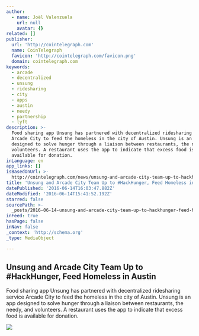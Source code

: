 ```yaml
---
author:
  - name: Joël Valenzuela
    url: null
    avatar: {}
related: []
publisher:
  url: 'http://cointelegraph.com'
  name: CoinTelegraph
  favicon: 'http://cointelegraph.com/favicon.png'
  domain: cointelegraph.com
keywords:
  - arcade
  - decentralized
  - unsung
  - ridesharing
  - city
  - apps
  - austin
  - needy
  - partnership
  - lyft
description: >-
  Food sharing app Unsung has partnered with decentralized ridesharing service
  Arcade City to feed the homeless in the city of Austin. Unsung is an app
  designed to solve hunger through a liaison between restaurants, the needy, and
  volunteers. A restaurant uses the app to indicate that excess food is
  available for donation.
inLanguage: en
app_links: []
isBasedOnUrl: >-
  http://cointelegraph.com/news/unsung-and-arcade-city-team-up-to-hackhunger-feed-homeless-in-austin
title: 'Unsung and Arcade City Team Up to #HackHunger, Feed Homeless in Austin'
datePublished: '2016-06-14T16:03:47.882Z'
dateModified: '2016-06-14T15:41:52.192Z'
starred: false
sourcePath: >-
  _posts/2016-06-14-unsung-and-arcade-city-team-up-to-hackhunger-feed-homeless.md
inFeed: true
hasPage: false
inNav: false
_context: 'http://schema.org'
_type: MediaObject

---
```

<article style=""><h1>Unsung and Arcade City Team Up to #HackHunger, Feed Homeless in Austin</h1><p>Food sharing app Unsung has partnered with decentralized ridesharing service Arcade City to feed the homeless in the city of Austin. Unsung is an app designed to solve hunger through a liaison between restaurants, the needy, and volunteers. A restaurant uses the app to indicate that excess food is available for donation.</p><img src="http://cointelegraph.com/images/725_aHR0cDovL2NvaW50ZWxlZ3JhcGguY29tL3N0b3JhZ2UvdXBsb2Fkcy92aWV3Lzg5MmMzMzZhMzg5OTc5ZDA0MmY4M2IxMjlmNzU1ZDJmLmpwZw==.jpg" /></article>